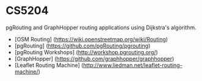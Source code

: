 # CS5204

pgRouting and GraphHopper routing applications using Dijkstra's algorithm.

* [OSM Routing] (https://wiki.openstreetmap.org/wiki/Routing)
* [pgRouting] (https://github.com/pgRouting/pgrouting)
* [pgRouting Workshops] (http://workshop.pgrouting.org/)
*	[GraphHopper] (https://github.com/graphhopper/graphhopper)
*	[Leaflet Routing Machine] (http://www.liedman.net/leaflet-routing-machine/)

